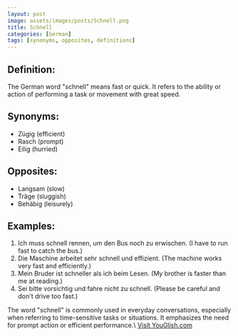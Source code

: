 ```yaml
---
layout: post
image: assets/images/posts/Schnell.png
title: Schnell
categories: [German]
tags: [synonyms, opposites, definitions]
---
```


## Definition: 
The German word "schnell" means fast or quick. It refers to the ability or action of performing a task or movement with great speed.

## Synonyms:
- Zügig (efficient)
- Rasch (prompt)
- Eilig (hurried)

## Opposites:
- Langsam (slow)
- Träge (sluggish)
- Behäbig (leisurely)

## Examples:
1. Ich muss schnell rennen, um den Bus noch zu erwischen. (I have to run fast to catch the bus.)
2. Die Maschine arbeitet sehr schnell und effizient. (The machine works very fast and efficiently.)
3. Mein Bruder ist schneller als ich beim Lesen. (My brother is faster than me at reading.)
4. Sei bitte vorsichtig und fahre nicht zu schnell. (Please be careful and don't drive too fast.)

The word "schnell" is commonly used in everyday conversations, especially when referring to time-sensitive tasks or situations. It emphasizes the need for prompt action or efficient performance.\ <a id="yg-widget-0" class="youglish-widget" data-query="Schnell" data-lang="german" data-components="8412" data-auto-start="0" data-bkg-color="theme_light" data-title="How%20to%20pronounce%20Schnell%20in%20German"  rel="nofollow" href="https://youglish.com">Visit YouGlish.com</a><script async src="https://youglish.com/public/emb/widget.js" charset="utf-8"></script>